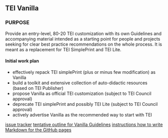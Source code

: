 ## TEI Vanilla

### PURPOSE
Provide an entry-level, 80-20 TEI customization with its own Guidelines and accompanying material intended as a starting point for people and projects seeking for clear best practice recommendations on the whole process. It is meant as a replacement for TEI SimplePrint and TEI Lite. 

#### Initial work plan

* effectively repack TEI simplePrint (plus or minus few modification) as Vanilla
* build a toolkit and extensive collection of auto-didactic resources (based on TEI Publisher) 
* propose Vanilla as official TEI customization (subject to TEI Council approval)
* deprecate TEI simplePrint and possibly TEI Lite (subject to TEI Council approval)
* actively advertise Vanilla as the recommended way to start with TEI

[issue tracker](https://github.com/eeditiones/tei-vanilla/issues)
[tentative outline for Vanilla Guidelines](https://github.com/eeditiones/tei-vanilla/blob/master/documentation/outline.md)
[instructions how to write Markdown for the GitHub pages](help)
